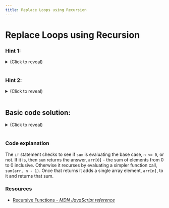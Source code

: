 ```yaml
---
title: Replace Loops using Recursion
---
```


# Replace Loops using Recursion


### Hint 1:

<details><summary>(Click to reveal)
</summary>
<p>

When `n <= 0` `sum(arr, n)` returns `arr[0]`.
</p>
</details>
<br>

### Hint 2:

<details><summary>(Click to reveal)
</summary>
<p>

When `n` is larger than 0 `sum(arr, n)` returns `sum(arr, n - 1) + arr[n]`
</p>
</details>
<br>

## Basic code solution:

<details><summary>(Click to reveal)</summary>

```js
function sum(arr, n) {
  if (n <= 0) {
    return arr[0];
  } else {
    return sum(arr, n - 1) + arr[n];
  }
}

```

</details>
<br>

### Code explanation

The `if` statement checks to see if `sum` is evaluating the base case, `n <= 0`, or not.  If it is, then `sum` returns the answer, `arr[0]` - the sum of elements from 0 to 0 inclusive.  Otherwise it recurses by evaluating a simpler function call, `sum(arr, n - 1)`.  Once that returns it adds a single array element, `arr[n]`, to it and returns that sum.

### Resources

- [Recursive Functions - *MDN JavaScript reference*](https://developer.mozilla.org/en-US/docs/Web/JavaScript/Guide/Functions#Recursion)
